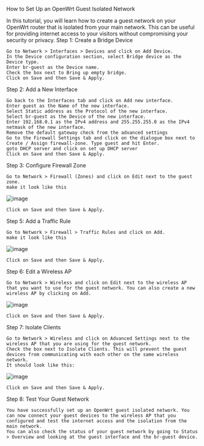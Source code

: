 How to Set Up an OpenWrt Guest Isolated Network

In this tutorial, you will learn how to create a guest network on your OpenWrt router that is isolated from your main network. This can be useful for providing internet access to your visitors without compromising your security or privacy.
Step 1: Create a Bridge Device

    Go to Network > Interfaces > Devices and click on Add Device.
    In the Device configuration section, select Bridge device as the Device type.
    Enter br-guest as the Device name.
    Check the box next to Bring up empty bridge.
    Click on Save and then Save & Apply.

Step 2: Add a New Interface

    Go back to the Interfaces tab and click on Add new interface.
    Enter guest as the Name of the new interface.
    Select Static address as the Protocol of the new interface.
    Select br-guest as the Device of the new interface.
    Enter 192.168.0.1 as the IPv4 address and 255.255.255.0 as the IPv4 netmask of the new interface.
    Remove the default gateway check from the advanced settings
    Go to the Firewall Settings tab and click on the dialogue box next to Create / Assign firewall-zone. Type guest and hit Enter.
    goto DHCP server and click on set up DHCP server
    Click on Save and then Save & Apply.

Step 3: Configure Firewall Zone

    Go to Network > Firewall (Zones) and click on Edit next to the guest zone.
    make it look like this
![image](https://github.com/potatosips/openwrt-guest-SSID/assets/118026260/f099f969-0a52-40e1-bf08-1d32a3afc917)

    Click on Save and then Save & Apply.

Step 5: Add a Traffic Rule

    Go to Network > Firewall > Traffic Rules and click on Add.
    make it look like this
![image](https://github.com/potatosips/openwrt-guest-SSID/assets/118026260/60ace02a-707f-42a1-8366-71116ac13cf6)


    Click on Save and then Save & Apply.

Step 6: Edit a Wireless AP

    Go to Network > Wireless and click on Edit next to the wireless AP that you want to use for the guest network. You can also create a new wireless AP by clicking on Add.
![image](https://github.com/potatosips/openwrt-guest-SSID/assets/118026260/8c9b54c6-f727-48bf-b4f4-c82344253dcc)

    Click on Save and then Save & Apply.

Step 7: Isolate Clients

    Go to Network > Wireless and click on Advanced Settings next to the wireless AP that you are using for the guest network.
    Check the box next to Isolate Clients. This will prevent the guest devices from communicating with each other on the same wireless network.
    It should look like this:
![image](https://github.com/potatosips/openwrt-guest-SSID/assets/118026260/1907e0f8-21d0-4df1-aeb9-cd1044bb6e6e)

    Click on Save and then Save & Apply.

Step 8: Test Your Guest Network

    You have successfully set up an OpenWrt guest isolated network. You can now connect your guest devices to the wireless AP that you configured and test the internet access and the isolation from the main network.
    You can also check the status of your guest network by going to Status > Overview and looking at the guest interface and the br-guest device.
